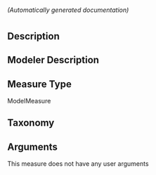 

###### (Automatically generated documentation)

# 

## Description


## Modeler Description


## Measure Type
ModelMeasure

## Taxonomy


## Arguments




This measure does not have any user arguments


